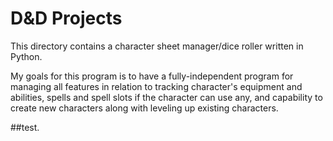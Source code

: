 # D&D Projects
This directory contains a character sheet manager/dice roller written in Python.

My goals for this program is to have a fully-independent program for managing all features in relation to tracking character's equipment and abilities, spells and spell slots if the character can use any, and capability to create new characters along with leveling up existing characters.

##test.
